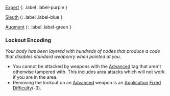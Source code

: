 
[Expert](Game/Expert-List)
{: .label .label-purple }

[Sleuth](Game/Sleuth)
{: .label .label-blue }

[Augment](Game/Advancement-List?Augment=true)
{: .label .label-green }
### Lockout Encoding
*Your body has been layered with hundreds of nodes that produce a code that disables standard weaponry when pointed at you.*
* You cannot be attacked by weapons with the [Advanced](Game/Core/Blocks/Advanced) tag that aren't otherwise tampered with. This includes area attacks which will not work if you are in the area.
* Removing the lockout on an [Advanced](Game/Core/Blocks/Advanced) weapon is an [Application](Game/Core/Intelligence#Application) [Fixed Difficulty](Game/Core/Skills#Fixed%20Difficulty)(-3).

